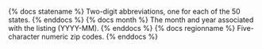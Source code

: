 {% docs statename %}
Two-digit abbreviations, one for each of the 50 states.
{% enddocs %}
{% docs month %}
The month and year associated with the listing (YYYY-MM).
{% enddocs %}
{% docs regionname %}
Five-character numeric zip codes.
{% enddocs %}
